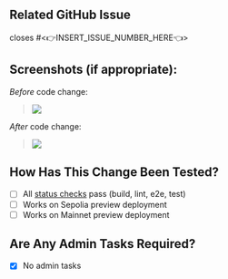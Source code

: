 <!--- Please describe what this PR is about here. -->


## Related GitHub Issue

<!--- Please link to the GitHub issue here. -->
closes #<👉INSERT_ISSUE_NUMBER_HERE👈>

## Screenshots (if appropriate):

<!--- If your pull request changes the UI, please include before/after screenshots. -->

_Before_ code change:
> ![](<INSERT_SCREENSHOT URL_HERE>)

_After_ code change:
> ![](<INSERT_SCREENSHOT URL_HERE>)

## How Has This Change Been Tested?

<!--- Please describe in detail how you tested your changes. -->


<!-- Tick the checklist for the tests you completed: -->
- [ ] All [status checks](https://github.com/nation3/citizen-app/blob/main/.github/workflows/ui_mainnet.yml#L35) pass (build, lint, e2e, test)
- [ ] Works on Sepolia preview deployment
- [ ] Works on Mainnet preview deployment

## Are Any Admin Tasks Required?

<!--- Please include any related admin tasks, like adding/changing environment variables in Vercel. -->
- [x] No admin tasks
